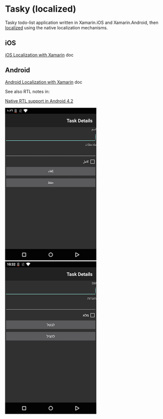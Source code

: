 Tasky (localized)
============================

Tasky todo-list application written in Xamarin.iOS and Xamarin.Android, then [localized](http://developer.xamarin.com/guides/cross-platform/advanced/localization/) using the native localization mechanisms.



iOS
---

[iOS Localization with Xamarin](http://developer.xamarin.com/guides/ios/advanced_topics/localization_and_internationalization/) doc


Android
-------

[Android Localization with Xamarin](http://developer.xamarin.com/guides/android/advanced_topics/localization/) doc

See also RTL notes in:

[Native RTL support in Android 4.2](http://android-developers.blogspot.dk/2013/03/native-rtl-support-in-android-42.html)

![](Screenshots/android-arabic-sml.png) ![](Screenshots/android-hebrew-iw-sml.png)